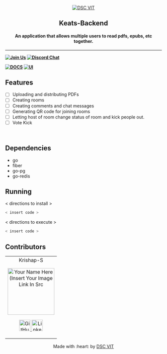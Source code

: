 <p align="center">
<a href="https://dscvit.com">
	<img src="https://user-images.githubusercontent.com/30529572/92081025-fabe6f00-edb1-11ea-9169-4a8a61a5dd45.png" alt="DSC VIT"/>
</a>
	<h2 align="center"> Keats-Backend </h2>
	<h4 align="center"> An application that allows multiple users to read pdfs, epubs, etc together. <h4>
</p>

---
[![Join Us](https://img.shields.io/badge/Join%20Us-Developer%20Student%20Clubs-red)](https://dsc.community.dev/vellore-institute-of-technology/)
[![Discord Chat](https://img.shields.io/discord/760928671698649098.svg)](https://discord.gg/498KVdSKWR)

[![DOCS](https://img.shields.io/badge/Documentation-see%20docs-green?style=flat-square&logo=appveyor)](INSERT_LINK_FOR_DOCS_HERE) 
  [![UI ](https://img.shields.io/badge/User%20Interface-Link%20to%20UI-orange?style=flat-square&logo=appveyor)](INSERT_UI_LINK_HERE)


## Features
- [ ]  Uploading and distributing PDFs
- [ ]  Creating rooms
- [ ]  Creating comments and chat messages
- [ ]  Generating QR code for joining rooms
- [ ]  Letting host of room change status of room and kick people out.
- [ ]  Vote Kick

<br>

## Dependencies
 - go
 - fiber
 - go-pg
 - go-redis


## Running


< directions to install > 
```bash
< insert code >
```

< directions to execute >

```bash
< insert code >
```

## Contributors

<table>
	<tr align="center">
		<td>
		Krishap-S
		<p align="center">
			<img src = "https://dscvit.com/images/dsc-logo-square.svg" width="150" height="150" alt="Your Name Here (Insert Your Image Link In Src">
		</p>
			<p align="center">
				<a href = "https://github.com/Krishap-s">
					<img src = "http://www.iconninja.com/files/241/825/211/round-collaboration-social-github-code-circle-network-icon.svg" width="36" height = "36" alt="GitHub"/>
				</a>
				<a href = "https://www.linkedin.com/in/krishap-sreenivasan-4838b1203">
					<img src = "http://www.iconninja.com/files/863/607/751/network-linkedin-social-connection-circular-circle-media-icon.svg" width="36" height="36" alt="LinkedIn"/>
				</a>
			</p>
		</td>
	</tr>
</table>

<p align="center">
	Made with :heart: by <a href="https://dscvit.com">DSC VIT</a>
</p>